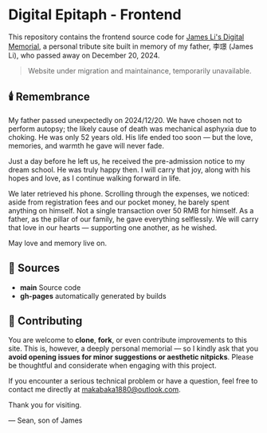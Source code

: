 # Digital Epitaph - Frontend

This repository contains the frontend source code for [James Li's Digital Memorial](https://jamesli.love), a personal tribute site built in memory of my father, 李璟 (James Li), who passed away on December 20, 2024.

> Website under migration and maintainance, temporarily unavailable.

## 🕯️ Remembrance

My father passed unexpectedly on 2024/12/20. We have chosen not to perform autopsy; the likely cause of death was mechanical asphyxia due to choking. He was only 52 years old. His life ended too soon — but the love, memories, and warmth he gave will never fade.

Just a day before he left us, he received the pre-admission notice to my dream school. He was truly happy then. I will carry that joy, along with his hopes and love, as I continue walking forward in life.

We later retrieved his phone. Scrolling through the expenses, we noticed: aside from registration fees and our pocket money, he barely spent anything on himself. Not a single transaction over 50 RMB for himself. As a father, as the pillar of our family, he gave everything selflessly. We will carry that love in our hearts — supporting one another, as he wished.

May love and memory live on.

## 🔗 Sources
- **main** Source code
- **gh-pages** automatically generated by builds

## 🙏 Contributing

You are welcome to **clone**, **fork**, or even contribute improvements to this site. This is, however, a deeply personal memorial — so I kindly ask that you **avoid opening issues for minor suggestions or aesthetic nitpicks**. Please be thoughtful and considerate when engaging with this project.

If you encounter a serious technical problem or have a question, feel free to contact me directly at [makabaka1880@outlook.com](mailto:makabaka1880@outlook.com).

Thank you for visiting.

— Sean, son of James

